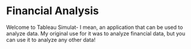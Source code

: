 # Financial Analysis

Welcome to Tableau Simulat- I mean, an application that can be used to analyze data. My original use for it was to analyze financial data, but you can use it to analyze any other data!
